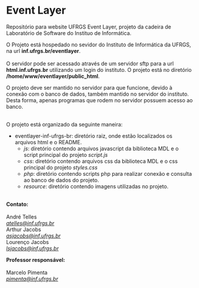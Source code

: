 # Event Layer
Repositório para website UFRGS Event Layer, projeto da cadeira de Laboratório de Software do Instituo de Informática.

O Projeto está hospedado no sevidor do Instituto de Informática da UFRGS, na url <b>inf.ufrgs.br/eventlayer</b>.<br><br>
O servidor pode ser acessado através de um servidor sftp para a url <b>html.inf.ufrgs.br</b> utilizando um login do instituto.
O projeto está no diretório <b>/home/www/eventlayer/public_html</b>.

O projeto deve ser mantido no servidor para que funcione, devido à conexão com o banco de dados, 
também mantido no servidor do instituto. Desta forma, apenas programas que rodem no servidor possuem acesso ao banco.<br><br>

O projeto está organizado da seguinte maneira:
<ul>
  <li> eventlayer-inf-ufrgs-br: diretório raiz, onde estão localizados os arquivos html e o README.
  <ul>
      <li> <i>js</i>: diretório contendo arquivos javascript da biblioteca MDL e o script principal do projeto <i>script.js</i>
      <li> <i>css</i>: diretório contendo arquivos css da biblioteca MDL e o css principal do projeto <i>styles.css</i>
      <li> <i>php</i>: diretório contendo scripts php para realizar conexão e consulta ao banco de dados do projeto.
      <li> <i>resource</i>: diretório contendo imagens utilizadas no projeto.
  </ul>
</ul>

<br><b>Contato:</b><br><br>
André Telles<br>
<a href="atelles@inf.ufrgs.br"><i>atelles@inf.ufrgs.br</i></a><br>
Arthur Jacobs<br>
<a href="asjacobs@inf.ufrgs.br"><i>asjacobs@inf.ufrgs.br</i></a><br>
Lourenço Jacobs<br>
<a href="lsjacobs@inf.ufrgs.br"><i>lsjacobs@inf.ufrgs.br</i></a><br>

<b>Professor responsável:</b><br><br>
Marcelo Pimenta<br>
<a href="pimenta@inf.ufrgs.br"><i>pimenta@inf.ufrgs.br</i></a>



